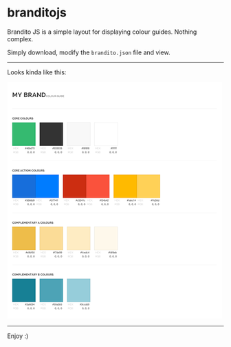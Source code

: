 branditojs
==========

Brandito JS is a simple layout for displaying colour guides. Nothing complex.

Simply download, modify the `brandito.json` file and view.

---

Looks kinda like this:

![alt text](https://github.com/jimhill/branditojs/blob/master/example.png "Example")

---

Enjoy :)